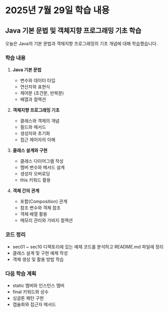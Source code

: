 # 2025년 7월 29일 학습 내용

## Java 기본 문법 및 객체지향 프로그래밍 기초 학습

오늘은 Java의 기본 문법과 객체지향 프로그래밍의 기초 개념에 대해 학습했습니다.

### 학습 내용

1. **Java 기본 문법**

   - 변수와 데이터 타입
   - 연산자와 표현식
   - 제어문 (조건문, 반복문)
   - 배열과 컬렉션

2. **객체지향 프로그래밍 기초**

   - 클래스와 객체의 개념
   - 필드와 메서드
   - 생성자와 초기화
   - 접근 제어자의 이해

3. **클래스 설계와 구현**

   - 클래스 다이어그램 작성
   - 멤버 변수와 메서드 설계
   - 생성자 오버로딩
   - this 키워드 활용

4. **객체 간의 관계**

   - 포함(Composition) 관계
   - 참조 변수와 객체 참조
   - 객체 배열 활용
   - 메모리 관리와 가비지 컬렉션

### 코드 정리

- sec01 ~ sec10 디렉토리에 있는 예제 코드를 분석하고 README.md 파일에 정리
- 클래스 설계 및 구현 예제 작성
- 객체 생성 및 활용 방법 학습

### 다음 학습 계획

- static 멤버와 인스턴스 멤버
- final 키워드와 상수
- 싱글톤 패턴 구현
- 캡슐화와 접근자 메서드
